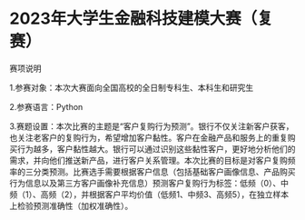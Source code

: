 # 2023年大学生金融科技建模大赛（复赛）

赛项说明

1.参赛对象：本次大赛面向全国高校的全日制专科生、本科生和研究生

2.参赛语言：Python

3.赛题设置：本次比赛的主题是“客户复购行为预测”。银行不仅关注新客户获客，也关注老客户的复购行为，希望增加客户黏性。客户在金融产品和服务上的重复购买行为越多，客户黏性越大。银行可以通过识别这些黏性客户，更好地分析他们的需求，并向他们推送新产品，进行客户关系管理。本次比赛的目标是对客户复购频率的三分类预测。比赛选手需要根据客户信息（包括基础客户画像信息、产品购买行为信息以及第三方客户画像补充信息）预测客户复购行为标签：低频（0）、中频（1）、高频（2），并根据客户平均价值（低频1、中频3、高频5），在独立样本上检验预测准确性（加权准确性）。
